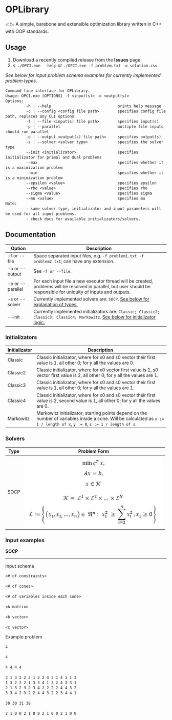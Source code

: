 # OPLibrary

📈📉 A simple, barebone and extensible optimization library written in C++ with OOP standards.

## Usage

1. Download a recently compiled release from the **Issues** page.
2. `$ ./OPCI.exe --help` or `./OPCI.exe -f problem.txt -o solution.csv`.

_See below for input problem schema examples for currently implemented problem types._

```shell
Command line interface for OPLibrary.
Usage: OPCI.exe [OPTIONS] -f <input(s)> -o <output(s)>
Options:
         -h | --help                             prints help message
         -c | --config <config file path>        specifies config file path, replaces any CLI options
         -f | --file <input(s) file path>        specifies input(s)
         -p | --parallel                         multiple file inputs should run parallel
         -o | --output <output(s) file path>     specifies output(s)
         -s | --solver <solver type>             specifies the solver type
         --init <initializator>                  specifies initializator for primal and dual problems
         --max                                   specifies whether it is a maximization problem
         --min                                   specifies whether it is a minimization problem
         --epsilon <value>                       specifies epsilon
         --rho <value>                           specifies rho
         --sigma <value>                         specifies sigma
         --mu <value>                            specifies mu
Note:
         - same solver type, initializator and input parameters will be used for all input problems.
         - check docs for available initializators/solvers.
```

## Documentation

| Option | Description |
| ----------- | ----------- |
| -f or --file | Space separated input files, e.g. `-f problem1.txt -f problem2.txt`; can have any extension. |
| -o or --output | See `-f or --file`. |
| -p or --parallel | For each input file a new executor thread will be created, problems will be resolved in parallel, but user should be responsible for uniquity of inputs and outputs. |
| -s or --solver | Currently implemented solvers are: `SOCP`. [See below for explanation of types.](#solvers)  |
| --init | Currently implemented initializators are: `Classic; Classic2; Classic3; Classic4; Markowitz`. [See below for initializator logic.](#initializators) |

### Initializators

| Initializator | Description |
| ----------- | ----------- |
| Classic | Classic initializator, where for x0 and s0 vector their first value is 1, all other 0; for y all the values are 0. |
| Classic2 | Classic initializator, where for x0 vector first value is 1, s0 vector first value is 2, all other 0; for y all the values are 1. |
| Classic3 | Classic initializator, where for x0 and s0 vector their first value is 1, all other 0; for y all the values are 1. |
| Classic4 | Classic initializator, where for x0 and s0 vector their first value is 2, second value is 1, all other 0; for y all the values are 0. |
| Markowitz | Markowitz initializator, starting points depend on the number of variables inside a cone. Will be calculated as `x := 1 / length of x`, `y := 0`, `s := 1 / length of s`. |

### Solvers

| Type | Problem Form |
| ----------- | ----------- |
| SOCP | ![SOCP Problem Form](Description/SOCP_form.png)  |

### Input examples

**SOCP**

---

Input schema

```plain
<# of constraints>

<# of cones>

<# of variables inside each cone>

<A matrix>

<b vector>

<c vector>
```

Example problem

```plain
4

4

4 4 4 4

3 1 3 2 2 2 1 2 2 4 3 1 4 1 1 3
1 3 2 2 2 1 3 3 4 1 3 2 4 3 3 1
2 1 3 2 3 2 3 4 2 2 2 2 4 4 3 2
3 3 4 2 3 2 2 4 4 3 2 2 3 4 4 1

30 30 31 38

2 1 0 0 2 1 0 0 2 1 0 0 2 1 0 0
```
